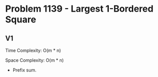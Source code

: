 # Problem 1139 - Largest 1-Bordered Square

## V1

Time Complexity: O(m * n)

Space Complexity: O(m * n)

- Prefix sum.
